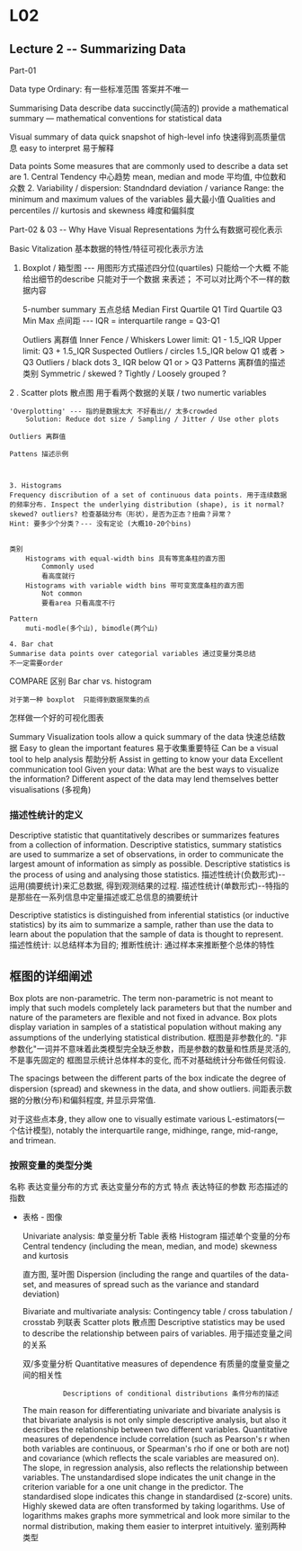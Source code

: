 # L02

## Lecture 2 -- Summarizing Data

Part-01

Data type Ordinary: 有一些标准范围 答案并不唯一

Summarising Data describe data succinctly\(简洁的\) provide a mathematical summary — mathematical conventions for statistical data

Visual summary of data quick snapshot of high-level info 快速得到高质量信息 easy to interpret 易于解释

Data points Some measures that are commonly used to describe a data set are 1. Central Tendency 中心趋势 mean, median and mode 平均值, 中位数和众数 2. Variability / dispersion: Standndard deviation / variance Range: the minimum and maximum values of the variables 最大最小值 Qualities and percentiles // kurtosis and skewness 峰度和偏斜度

Part-02 & 03 -- Why Have Visual Representations 为什么有数据可视化表示

Basic Vitalization 基本数据的特性/特征可视化表示方法

1. Boxplot / 箱型图 --- 用图形方式描述四分位\(quartiles\) 只能给一个大概 不能给出细节的describe 只能对于一个数据 来表述； 不可以对比两个不一样的数据内容

   5-number summary 五点总结 Median First Quartile Q1 Tird Quartile Q3 Min Max 点间距 --- IQR = interquartile range = Q3-Q1

   Outliers 离群值 Inner Fence / Whiskers Lower limit: Q1 - 1.5_IQR Upper limit: Q3 + 1.5_IQR Suspected Outliers / circles 1.5_IQR below Q1 或者 &gt; Q3 Outliers / black dots 3_  IQR below Q1 or &gt; Q3 Patterns 离群值的描述类别 Symmetric / skewed ? Tightly / Loosely grouped ?

2 . Scatter plots 散点图 用于看两个数据的关联 / two numertic variables

```text
'Overplotting' --- 指的是数据太大 不好看出// 太多crowded
    Solution: Reduce dot size / Sampling / Jitter / Use other plots

Outliers 离群值

Pattens 描述示例



3. Histograms
Frequency discribution of a set of continuous data points. 用于连续数据的频率分布. Inspect the underlying distribution (shape), is it normal? skewed? outliers? 检查基础分布（形状），是否为正态？扭曲？异常？
Hint: 要多少个分类？--- 没有定论 (大概10-20个bins)


类别
    Histograms with equal-width bins 具有等宽条柱的直方图
        Commonly used
        看高度就行
    Histograms with variable width bins 带可变宽度条柱的直方图
        Not common
        要看area 只看高度不行

Pattern 
    muti-modle(多个山), bimodle(两个山)

4. Bar chat
Summarise data points over categorial variables 通过变量分类总结
不一定需要order
```

COMPARE 区别 Bar char vs. histogram

```text
对于第一种 boxplot  只能得到数据聚集的点
```

怎样做一个好的可视化图表

Summary Visualization tools allow a quick summary of the data 快速总结数据 Easy to glean the important features 易于收集重要特征 Can be a visual tool to help analysis 帮助分析 Assist in getting to know your data Excellent communication tool Given your data: What are the best ways to visualize the information? Different aspect of the data may lend themselves better visualisations \(多视角\)

### 描述性统计的定义

Descriptive statistic that quantitatively describes or summarizes features from a collection of information. Descriptive statistics, summary statistics are used to summarize a set of observations, in order to communicate the largest amount of information as simply as possible. Descriptive statistics is the process of using and analysing those statistics. 描述性统计\(负数形式\)--运用\(摘要统计\)来汇总数据, 得到观测结果的过程. 描述性统计\(单数形式\)--特指的是那些在一系列信息中定量描述或汇总信息的摘要统计

Descriptive statistics is distinguished from inferential statistics \(or inductive statistics\) by its aim to summarize a sample, rather than use the data to learn about the population that the sample of data is thought to represent. 描述性统计: 以总结样本为目的; 推断性统计: 通过样本来推断整个总体的特性

## 框图的详细阐述

Box plots are non-parametric. The term non-parametric is not meant to imply that such models completely lack parameters but that the number and nature of the parameters are flexible and not fixed in advance. Box plots display variation in samples of a statistical population without making any assumptions of the underlying statistical distribution. 框图是非参数化的. "非参数化"一词并不意味着此类模型完全缺乏参数，而是参数的数量和性质是灵活的, 不是事先固定的 框图显示统计总体样本的变化, 而不对基础统计分布做任何假设.

The spacings between the different parts of the box indicate the degree of dispersion \(spread\) and skewness in the data, and show outliers. 间距表示数据的分散\(分布\)和偏斜程度, 并显示异常值.

对于这些点本身, they allow one to visually estimate various L-estimators\(一个估计模型\), notably the interquartile range, midhinge, range, mid-range, and trimean.

### 按照变量的类型分类

名称 表达变量分布的方式 表达变量分布的方式 特点 表达特征的参数 形态描述的指数

* 表格    - 图像

  Univariate analysis: 单变量分析     Table 表格    Histogram     描述单个变量的分布    Central tendency \(including the mean, median, and mode\)     skewness and kurtosis

    直方图, 茎叶图        Dispersion \(including the range and quartiles of the data-set, and measures of spread such as the variance and standard deviation\)

  Bivariate and multivariate analysis:     Contingency table / cross tabulation / crosstab 列联表    Scatter plots 散点图    Descriptive statistics may be used to describe the relationship between pairs of variables. 用于描述变量之间的关系        

  双/多变量分析                            Quantitative measures of dependence 有质量的度量变量之间的相关性

  ```text
            Descriptions of conditional distributions 条件分布的描述
  ```

  The main reason for differentiating univariate and bivariate analysis is that bivariate analysis is not only simple descriptive analysis, but also it describes the relationship between two different variables. Quantitative measures of dependence include correlation \(such as Pearson's r when both variables are continuous, or Spearman's rho if one or both are not\) and covariance \(which reflects the scale variables are measured on\). The slope, in regression analysis, also reflects the relationship between variables. The unstandardised slope indicates the unit change in the criterion variable for a one unit change in the predictor. The standardised slope indicates this change in standardised \(z-score\) units. Highly skewed data are often transformed by taking logarithms. Use of logarithms makes graphs more symmetrical and look more similar to the normal distribution, making them easier to interpret intuitively. 鉴别两种类型

